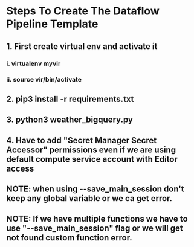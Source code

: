 # Steps To Create The Dataflow Pipeline Template

## 1. First create virtual env and activate it

### i. virtualenv myvir

### ii. source vir/bin/activate

## 2. pip3 install -r requirements.txt

## 3. python3 weather_bigquery.py

## 4. Have to add "Secret Manager Secret Accessor" permissions even if we are using default compute service account with Editor access

## NOTE: when using --save_main_session don't keep any global variable or we ca get error.

## NOTE: If we have multiple functions we have to use "--save_main_session" flag or we will get not found custom function error.